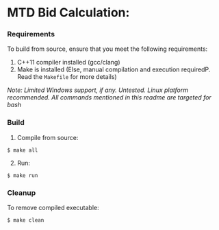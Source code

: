 MTD Bid Calculation:
=======================

### Requirements

To build from source, ensure that you meet the following requirements:

1. C++11 compiler installed (gcc/clang)
2. Make is installed (Else, manual compilation and execution requiredP. Read the `Makefile` for more details)

*Note: Limited Windows support, if any. Untested. Linux platform recommended. All commands mentioned in this readme are targeted for bash*

### Build

1. Compile from source:
  ```
  $ make all
  ```

2. Run:
  ```
  $ make run
  ```

### Cleanup

To remove compiled executable:
```
$ make clean
```
